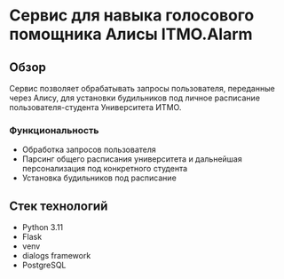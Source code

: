 # Сервис для навыка голосового помощника Алисы ITMO.Alarm

## Обзор
Сервис позволяет обрабатывать запросы пользователя, переданные через Алису, для установки будильников под личное расписание пользователя-студента Университета ИТМО.

### Функциональность
- Обработка запросов пользователя 
- Парсинг общего расписания университета и дальнейшая персонализация под конкретного студента
- Установка будильников под расписание

## Стек технологий
- Python 3.11
- Flask
- venv
- dialogs framework
- PostgreSQL
